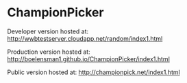 # ChampionPicker

Developer version hosted at: http://wwbtestserver.cloudapp.net/random/index1.html

Production version hosted at: http://boelensman1.github.io/ChampionPicker/index1.html

Public version hosted at: http://championpick.net/index1.html
